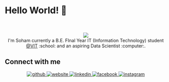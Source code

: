 # Hello World! 👋

<p align="center">
<br><br>
<samp>
<img align="centre" src="https://media.giphy.com/media/xUA7bdpLxQhsSQdyog/giphy.gif">
</samp>  
</br>
I'm Soham currently a B.E. FInal Year IT (Information Technology) student <a href="https://vit.edu.in/" target="_blank">@VIT</a> :school: and an aspiring Data Scientist :computer:. 

</p>

## Connect with me  
<div align="center">
<a href="https://github.com/sohamsahare123" target="_blank">
<img src=https://img.shields.io/badge/github-%2324292e.svg?&style=for-the-badge&logo=github&logoColor=white alt=github style="margin-bottom: 5px;" />
</a>
  <a href="https://sohamsahare.herokuapp.com/" target="_blank">
<img src=  https://img.shields.io/badge/website-%232E87FB.svg?&style=for-the-badge&logo=website&logoColor=white
 alt=website style="margin-bottom: 5px;" />
</a>
<!-- <a href="https://stackoverflow.com/users/10602408/soham-sahare" target="_blank">
<img src=https://img.shields.io/badge/stackoverflow-%23F28032.svg?&style=for-the-badge&logo=stackoverflow&logoColor=white alt=stackoverflow style="margin-bottom: 5px;" />
</a> -->
<a href="https://linkedin.com/in/sohamsahare" target="_blank">
<img src=https://img.shields.io/badge/linkedin-%231E77B5.svg?&style=for-the-badge&logo=linkedin&logoColor=white alt=linkedin style="margin-bottom: 5px;" />
</a>
<a href="https://www.facebook.com/soham.sahare.9" target="_blank">
<img src=https://img.shields.io/badge/facebook-%232E87FB.svg?&style=for-the-badge&logo=facebook&logoColor=white alt=facebook style="margin-bottom: 5px;" />
</a>
<a href="https://instagram.com/_soham.sahare" target="_blank">
<img src=https://img.shields.io/badge/instagram-%23000000.svg?&style=for-the-badge&logo=instagram&logoColor=white alt=instagram style="margin-bottom: 5px;" />
</a>  
</div>  
  
<!-- 
```
while(alive):
  eat()
  sleep()
  code()
```
 -->

